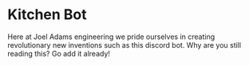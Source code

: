 # Kitchen Bot
Here at Joel Adams engineering we pride ourselves in creating revolutionary new 
inventions such as this discord bot. Why are you still reading this? Go add it 
already!
